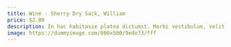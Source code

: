 ```yaml
---
title: Wine - Sherry Dry Sack, William
price: $2.00
description: In hac habitasse platea dictumst. Morbi vestibulum, velit id pretium iaculis, diam erat fermentum justo, nec condimentum neque sapien placerat ante. Nulla justo.
image: https://dummyimage.com/800x500/9ede73/fff
---
```

